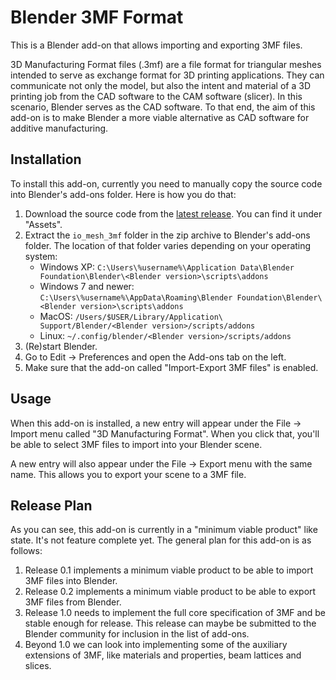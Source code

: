 Blender 3MF Format
====
This is a Blender add-on that allows importing and exporting 3MF files.

3D Manufacturing Format files (.3mf) are a file format for triangular meshes intended to serve as exchange format for 3D printing applications. They can communicate not only the model, but also the intent and material of a 3D printing job from the CAD software to the CAM software (slicer). In this scenario, Blender serves as the CAD software. To that end, the aim of this add-on is to make Blender a more viable alternative as CAD software for additive manufacturing.

Installation
----
To install this add-on, currently you need to manually copy the source code into Blender's add-ons folder. Here is how you do that:
1. Download the source code from the [latest release](https://github.com/Ghostkeeper/Blender3mfFormat/releases/latest). You can find it under "Assets".
2. Extract the `io_mesh_3mf` folder in the zip archive to Blender's add-ons folder. The location of that folder varies depending on your operating system:
    * Windows XP: `C:\Users\%username%\Application Data\Blender Foundation\Blender\<Blender version>\scripts\addons`
    * Windows 7 and newer: `C:\Users\%username%\AppData\Roaming\Blender Foundation\Blender\<Blender version>\scripts\addons`
    * MacOS: `/Users/$USER/Library/Application\ Support/Blender/<Blender version>/scripts/addons`
    * Linux: `~/.config/blender/<Blender version>/scripts/addons`
3. (Re)start Blender.
4. Go to Edit -> Preferences and open the Add-ons tab on the left.
5. Make sure that the add-on called "Import-Export 3MF files" is enabled.

Usage
----
When this add-on is installed, a new entry will appear under the File -> Import menu called "3D Manufacturing Format". When you click that, you'll be able to select 3MF files to import into your Blender scene.

A new entry will also appear under the File -> Export menu with the same name. This allows you to export your scene to a 3MF file.

Release Plan
----
As you can see, this add-on is currently in a "minimum viable product" like state. It's not feature complete yet. The general plan for this add-on is as follows:
1. Release 0.1 implements a minimum viable product to be able to import 3MF files into Blender.
2. Release 0.2 implements a minimum viable product to be able to export 3MF files from Blender.
3. Release 1.0 needs to implement the full core specification of 3MF and be stable enough for release. This release can maybe be submitted to the Blender community for inclusion in the list of add-ons.
4. Beyond 1.0 we can look into implementing some of the auxiliary extensions of 3MF, like materials and properties, beam lattices and slices.